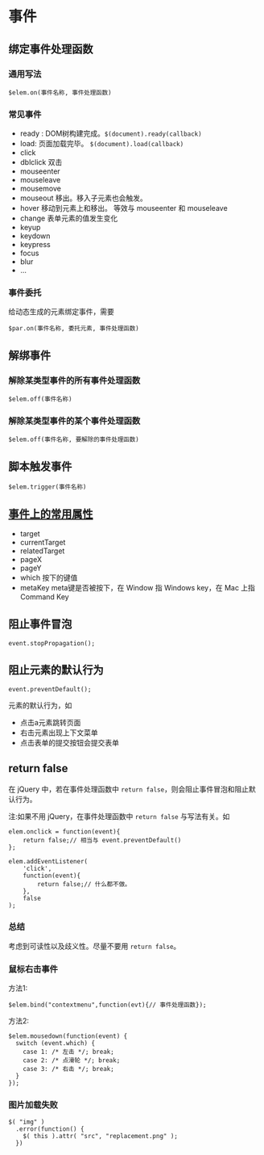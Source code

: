 # 事件
## 绑定事件处理函数
### 通用写法
```
$elem.on(事件名称, 事件处理函数)
```

### 常见事件
* ready : DOM树构建完成。`$(document).ready(callback)`
* load: 页面加载完毕。 `$(document).load(callback)`
* click
* dblclick 双击
* mouseenter
* mouseleave
* mousemove
* mouseout 移出。移入子元素也会触发。
* hover 移动到元素上和移出。 等效与 mouseenter 和 mouseleave
* change 表单元素的值发生变化
* keyup
* keydown
* keypress
* focus
* blur
* ...

### 事件委托
给动态生成的元素绑定事件，需要
```
$par.on(事件名称, 委托元素, 事件处理函数)
```


## 解绑事件
### 解除某类型事件的所有事件处理函数
```
$elem.off(事件名称)
```

### 解除某类型事件的某个事件处理函数
```
$elem.off(事件名称, 要解除的事件处理函数)
```

## 脚本触发事件
```
$elem.trigger(事件名称)
```

## [事件上的常用属性](https://api.jquery.com/category/events/event-object/)
* target
* currentTarget
* relatedTarget
* pageX
* pageY
* which 按下的键值
* metaKey meta键是否被按下，在 Window 指 Windows key，在 Mac 上指 Command Key


## 阻止事件冒泡
```
event.stopPropagation();
```

## 阻止元素的默认行为
```
event.preventDefault();
```

元素的默认行为，如

* 点击a元素跳转页面
* 右击元素出现上下文菜单
* 点击表单的提交按钮会提交表单

## return false
在 jQuery 中，若在事件处理函数中 `return false`，则会阻止事件冒泡和阻止默认行为。    

注:如果不用 jQuery，在事件处理函数中 `return false` 与写法有关。如
```
elem.onclick = function(event){
    return false;// 相当与 event.preventDefault()
};

elem.addEventListener(
    'click',
    function(event){
        return false;// 什么都不做。
    },
    false
);
```

### 总结
考虑到可读性以及歧义性。尽量不要用 `return false`。

### 鼠标右击事件
方法1:
```
$elem.bind("contextmenu",function(evt){// 事件处理函数});
```

方法2:
```
$elem.mousedown(function(event) {
  switch (event.which) {
    case 1: /* 左击 */; break;
    case 2: /* 点滑轮 */; break;
    case 3: /* 右击 */; break;
  }
});
```

### 图片加载失败
```
$( "img" )
  .error(function() {
    $( this ).attr( "src", "replacement.png" );
  })
```


